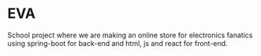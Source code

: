 # EVA
School project where we are making an online store for electronics fanatics using spring-boot for back-end and html, js and react for front-end.
